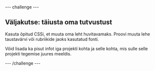 \--- challenge \---

## Väljakutse: täiusta oma tutvustust

Kasuta õpitud CSSi, et muuta oma leht huvitavamaks. Proovi muuta lehe taustavärvi või rubriikide jaoks kasutatud fonti.

Võid lisada ka pisut infot iga projekti kohta ja selle kohta, mis sulle selle projekti tegemise juures meeldis.

\--- /challenge \---